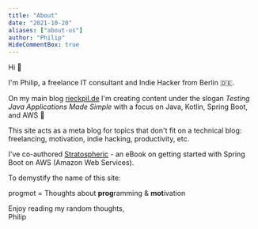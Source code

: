 ```yaml
---
title: "About"
date: "2021-10-20"
aliases: ["about-us"]
author: "Philip"
HideCommentBox: true
---
```


Hi :wave:

I'm Philip, a freelance IT consultant and Indie Hacker from Berlin :de:.

On my main blog [rieckpil.de](https://rieckpil.de/) I'm creating content under the slogan _Testing Java Applications Made Simple_ with a focus on Java, Kotlin, Spring Boot, and AWS :leaves:

This site acts as a meta blog for topics that don't fit on a technical blog: freelancing, motivation, indie hacking, productivity, etc.

I've co-authored [Stratospheric](https://stratospheric.dev/) - an eBook on getting started with Spring Boot on AWS (Amazon Web Services).

To demystify the name of this site:

progmot = Thoughts about **prog**ramming & **mot**ivation

Enjoy reading my random thoughts,\
Philip
